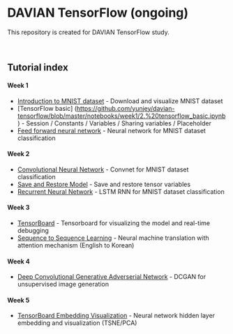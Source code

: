 # DAVIAN TensorFlow (ongoing)
This repository is created for DAVIAN TensorFlow study.

<br>

## Tutorial index
#### Week 1 
* [Introduction to MNIST dataset](https://github.com/yunjey/davian-tensorflow/blob/master/notebooks/week1/1.%20mnist_data_introduction.ipynb) - Download and visualize MNIST dataset
* [TensorFlow basic] (https://github.com/yunjey/davian-tensorflow/blob/master/notebooks/week1/2.%20tensorflow_basic.ipynb) - Session / Constants / Variables / Sharing variables / Placeholder
* [Feed forward neural network](https://github.com/yunjey/davian-tensorflow/blob/master/notebooks/week1/3.%20feed_forward_neural_network.ipynb) - Neural network for MNIST dataset classification


#### Week 2

* [Convolutional Neural Network](https://github.com/yunjey/davian-tensorflow/blob/master/notebooks/week2/convolutional_neural_network.ipynb) - Convnet for MNIST dataset classification
* [Save and Restore Model](https://github.com/yunjey/davian-tensorflow/blob/master/notebooks/week2/save_and_restore_model.ipynb) - Save and restore tensor variables
* [Recurrent Neural Network](https://github.com/yunjey/davian-tensorflow/blob/master/notebooks/week2/long_short_term_memory.ipynb) - LSTM RNN for MNIST dataset classification

#### Week 3

* [TensorBoard](https://github.com/yunjey/davian-tensorflow/blob/master/notebooks/week3/1.%20tensorboard.ipynb) - Tensorboard for visualizing the model and real-time debugging 
* [Sequence to Sequence Learning](https://github.com/yunjey/davian-tensorflow/blob/master/notebooks/week3/2.%20neural_machine_translation.ipynb) - Neural machine translation with attention mechanism (English to Korean)

#### Week 4

* [Deep Convolutional Generative Adverserial Network](https://github.com/yunjey/davian-tensorflow/tree/master/notebooks/week4) - DCGAN for unsupervised image generation

#### Week 5

* [TensorBoard Embedding Visualization](https://github.com/yunjey/davian-tensorflow/tree/master/notebooks/week5) - Neural network hidden layer embedding and visualization (TSNE/PCA)
